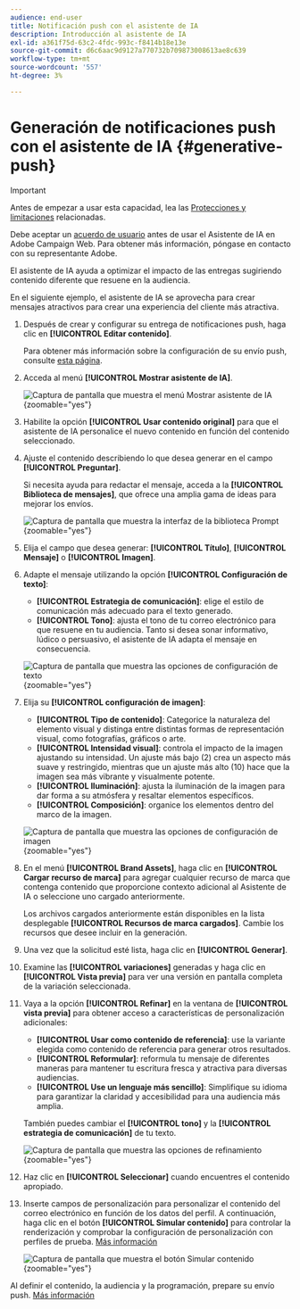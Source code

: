```yaml
---
audience: end-user
title: Notificación push con el asistente de IA
description: Introducción al asistente de IA
exl-id: a361f75d-63c2-4fdc-993c-f8414b18e13e
source-git-commit: d6c6aac9d9127a770732b709873008613ae8c639
workflow-type: tm+mt
source-wordcount: '557'
ht-degree: 3%

---
```


# Generación de notificaciones push con el asistente de IA {#generative-push}

>[!IMPORTANT]
>
>Antes de empezar a usar esta capacidad, lea las [Protecciones y limitaciones](generative-gs.md#generative-guardrails) relacionadas.
></br>
>
>Debe aceptar un [acuerdo de usuario](https://www.adobe.com/legal/licenses-terms/adobe-dx-gen-ai-user-guidelines.html) antes de usar el Asistente de IA en Adobe Campaign Web. Para obtener más información, póngase en contacto con su representante Adobe.

El asistente de IA ayuda a optimizar el impacto de las entregas sugiriendo contenido diferente que resuene en la audiencia.

En el siguiente ejemplo, el asistente de IA se aprovecha para crear mensajes atractivos para crear una experiencia del cliente más atractiva.

1. Después de crear y configurar su entrega de notificaciones push, haga clic en **[!UICONTROL Editar contenido]**.

   Para obtener más información sobre la configuración de su envío push, consulte [esta página](../push/create-push.md).

1. Acceda al menú **[!UICONTROL Mostrar asistente de IA]**.

   ![Captura de pantalla que muestra el menú Mostrar asistente de IA](assets/push-genai-1.png){zoomable="yes"}

1. Habilite la opción **[!UICONTROL Usar contenido original]** para que el asistente de IA personalice el nuevo contenido en función del contenido seleccionado.

1. Ajuste el contenido describiendo lo que desea generar en el campo **[!UICONTROL Preguntar]**.

   Si necesita ayuda para redactar el mensaje, acceda a la **[!UICONTROL Biblioteca de mensajes]**, que ofrece una amplia gama de ideas para mejorar los envíos.

   ![Captura de pantalla que muestra la interfaz de la biblioteca Prompt](assets/push-genai-2.png){zoomable="yes"}

1. Elija el campo que desea generar: **[!UICONTROL Título]**, **[!UICONTROL Mensaje]** o **[!UICONTROL Imagen]**.

1. Adapte el mensaje utilizando la opción **[!UICONTROL Configuración de texto]**:

   * **[!UICONTROL Estrategia de comunicación]**: elige el estilo de comunicación más adecuado para el texto generado.
   * **[!UICONTROL Tono]**: ajusta el tono de tu correo electrónico para que resuene en tu audiencia. Tanto si desea sonar informativo, lúdico o persuasivo, el asistente de IA adapta el mensaje en consecuencia.

   ![Captura de pantalla que muestra las opciones de configuración de texto](assets/push-genai-3.png){zoomable="yes"}

1. Elija su **[!UICONTROL configuración de imagen]**:

   * **[!UICONTROL Tipo de contenido]**: Categorice la naturaleza del elemento visual y distinga entre distintas formas de representación visual, como fotografías, gráficos o arte.
   * **[!UICONTROL Intensidad visual]**: controla el impacto de la imagen ajustando su intensidad. Un ajuste más bajo (2) crea un aspecto más suave y restringido, mientras que un ajuste más alto (10) hace que la imagen sea más vibrante y visualmente potente.
   * **[!UICONTROL Iluminación]**: ajusta la iluminación de la imagen para dar forma a su atmósfera y resaltar elementos específicos.
   * **[!UICONTROL Composición]**: organice los elementos dentro del marco de la imagen.

   ![Captura de pantalla que muestra las opciones de configuración de imagen](assets/push-genai-4.png){zoomable="yes"}

1. En el menú **[!UICONTROL Brand Assets]**, haga clic en **[!UICONTROL Cargar recurso de marca]** para agregar cualquier recurso de marca que contenga contenido que proporcione contexto adicional al Asistente de IA o seleccione uno cargado anteriormente.

   Los archivos cargados anteriormente están disponibles en la lista desplegable **[!UICONTROL Recursos de marca cargados]**. Cambie los recursos que desee incluir en la generación.

1. Una vez que la solicitud esté lista, haga clic en **[!UICONTROL Generar]**.

1. Examine las **[!UICONTROL variaciones]** generadas y haga clic en **[!UICONTROL Vista previa]** para ver una versión en pantalla completa de la variación seleccionada.

1. Vaya a la opción **[!UICONTROL Refinar]** en la ventana de **[!UICONTROL vista previa]** para obtener acceso a características de personalización adicionales:

   * **[!UICONTROL Usar como contenido de referencia]**: use la variante elegida como contenido de referencia para generar otros resultados.
   * **[!UICONTROL Reformular]**: reformula tu mensaje de diferentes maneras para mantener tu escritura fresca y atractiva para diversas audiencias.
   * **[!UICONTROL Use un lenguaje más sencillo]**: Simplifique su idioma para garantizar la claridad y accesibilidad para una audiencia más amplia.

   También puedes cambiar el **[!UICONTROL tono]** y la **[!UICONTROL estrategia de comunicación]** de tu texto.

   ![Captura de pantalla que muestra las opciones de refinamiento](assets/push-genai-5.png){zoomable="yes"}

1. Haz clic en **[!UICONTROL Seleccionar]** cuando encuentres el contenido apropiado.

1. Inserte campos de personalización para personalizar el contenido del correo electrónico en función de los datos del perfil. A continuación, haga clic en el botón **[!UICONTROL Simular contenido]** para controlar la renderización y comprobar la configuración de personalización con perfiles de prueba. [Más información](../preview-test/preview-content.md)

   ![Captura de pantalla que muestra el botón Simular contenido](assets/push-genai-6.png){zoomable="yes"}

Al definir el contenido, la audiencia y la programación, prepare su envío push. [Más información](../monitor/prepare-send.md)